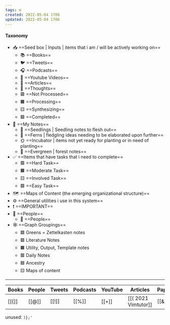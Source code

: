 ```yaml
---
tags: ⚙️
created: 2022-05-04 1706
updated: 2022-05-04 1706
---
```

#### Taxonomy 

- 📥️ ==Seed box | Inputs | items that i am / will be actively working on==
	- 📚️ ==Books==
	- 🐦️ ==Tweets==
	- 🎧️ ==Podcasts==
	- 🎥️ ==Youtube Videos==
	- 📰️ ==Articles==
	- 💭️ ==Thoughts==
	- 🟥️ ==Not Processed==
	- 🟧️️ ==Processing==
	- 🟨️ ==Synthesizing==
	- 🟩️️ ==Completed==
- 📝️ ==My Notes==
	- 🌱️ ==Seedlings | Seedling notes to flesh out==
	- 🌿️ ==Ferns | fledgling ideas needing to be elaborated upon further==
	- 🌞️ ==Incubator | items not yet ready for planting or in need of planting==
	- 🌲️ ==Evergreen | forest notes==
- ✅️ ==Items that have tasks that i need to complete==
	- 🟥️ ==Hard Task==
	- 🟧️️ ==Moderate Task==
	- 🟨️ ==Involved Task==
	- 🟩️️ ==Easy Task==
- 🗺️ ==Maps of Content (the emerging organizational structure)==
- ⚙️ ==General utilities i use in this system==
- ❗️ ==IMPORTANT==
- 👥️ ==People==
	- 👤️ ==People==
- 🕸️ ==Graph Groupings==
	- 🟩️ Greens = Zettelkasten notes
	- 🟪️ Literature Notes
	- 🟧️ Utility, Output, Template notes
	- 🟥️ Daily Notes
	- 🟦️ Ancestry
	- 🟨️ Maps of content

---

| Books | People | Tweets | Podcasts | YouTube | Articles | Papers | Thoughts | Kindle |
| ----- | ------ | ------ | -------- | ------- | -------- | ------ | -------- | ------ |
| [[{]] | [[@]]  | [[!]]  | [[%]]    | [[+]]   | [[( 2021 Vimtutor]]    | [[&]]  | [[=]]    | [[;]]  |

unused: `)};'`
